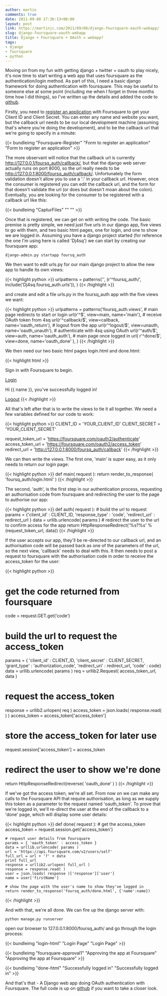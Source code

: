 ```yaml
---
author: martin
comments: true
date: 2011-09-08 17:36:13+00:00
layout: post
link: https://martinjc.com/2011/09/08/django-foursquare-oauth-webapp/
slug: django-foursquare-oauth-webapp
title: Django + Foursquare + OAuth = webapp?
tags:
- django
- foursquare
- python
---
```


Moving on from my fun with getting django + twitter + oauth to play nicely, it's now time to start writing a web app that uses foursquare as the authentication/login method. As part of this, I need a basic django framework for doing authentication with foursquare. This may be useful to someone else at some point (including me when I forget in three months time how I did things), so I've written up the details and added the code to [github](https://github.com/martinjc/DjangoFoursq).

Firstly, you need to [register an application](https://foursquare.com/oauth/) with Foursquare to get your Client ID and Client Secret. You can enter any name and website you want, but the callback url needs to be our local development machine (assuming that's where you're doing the development), and to be the callback url that we're going to specify in a minute:


{{< bundleimg "Foursquare-Register" "Form to register an application" "Form to register an application" >}}

The more observant will notice that the callback url is currently http://127.0.0.1/foursq_auth/callback/, but that the django web server actually runs on port 8000, so the url really needs to be http://127.0.0.1:8000/foursq_auth/callback/. Unfortunately the form validation doesn't allow you to use a ':' in your callback url. However, once the consumer is registered you can edit the callback url, and the form for that doesn't validate the url (or does but doesn't moan about the colon). Eventually, you are looking for the consumer to be registered with a callback url like this:

{{< bundleimg "CapturFiles" "" "" >}}

Once that is registered, we can get on with writing the code. The basic premise is pretty simple, we need just five urls in our django app, five views to go with them, and two basic html pages, one for login, and one to show we are logged in. Assuming you have a django project started (for reference the one I'm using here is called 'Dj4sq') we can start by creating our foursquare app:


    django-admin.py startapp foursq_auth


We then want to edit urls.py for our main django project to allow the new app to handle its own views:

{{< highlight python >}}
urlpatterns = patterns('',
    (r'^foursq_auth/', include('Dj4sq.foursq_auth.urls')),
)
{{< /highlight >}}

and create and edit a file urls.py in the foursq_auth app with the five views we want:

{{< highlight python >}}
urlpatterns = patterns('foursq_auth.views',
    # main page redirects to start or login
    url(r'^$', view=main, name='main'),
    # receive OAuth token from 4sq
    url(r'^callback/$', view=callback, name='oauth_return'),
    # logout from the app
    url(r'^logout/$', view=unauth, name='oauth_unauth'),
    # authenticate with 4sq using OAuth
    url(r'^auth/$', view=auth, name='oauth_auth'),
    # main page once logged in
    url( r'^done/$', view=done, name='oauth_done' ),
)
{{< /highlight >}}

We then need our two basic html pages login.html and done.html:

{{< highlight html >}}
<html>
    <head>
        <title>Foursquare OAuth Example</title>
    </head>
    <body>
    <div id="login">
        <p>Sign in with Foursquare to begin.</p>
        <p><a href="auth/">Login</a></p>
    </div>
    </body>
</html>
<html>
    <head>
        <title>Foursquare OAuth Example</title>
    </head>
    <body>
        <p>Hi {{ name }}, you've successfully logged in! </p>
	<a href="../logout/">Logout</a>
    </body>
</html>
{{< /highlight >}}

All that's left after that is to write the views to tie it all together. We need a few variables defined for our code to work:

{{< highlight python >}}
CLIENT_ID = 'YOUR_CLIENT_ID'
CLIENT_SECRET = 'YOUR_CLIENT_SECRET'

request_token_url = 'https://foursquare.com/oauth2/authenticate'
access_token_url = 'https://foursquare.com/oauth2/access_token'
redirect_url = 'http://127.0.0.1:8000/foursq_auth/callback'
{{< /highlight >}}

We can then write the views. The first one, 'main' is super easy, as it only needs to return our login page:

{{< highlight python >}}
def main( request ):
    return render_to_response( 'foursq_auth/login.html' )
{{< /highlight >}}

The second, 'auth', is the first step in our authentication process, requesting an authorisation code from foursquare and redirecting the user to the page to authorise our app:

{{< highlight python >}}
def auth( request ):
    # build the url to request
    params = {'client_id' : CLIENT_ID,
            'response_type' : 'code',
            'redirect_uri' : redirect_url }
    data = urllib.urlencode( params )
    # redirect the user to the url to confirm access for the app
    return HttpResponseRedirect('%s?%s' % (request_token_url, data))
{{< /highlight >}}

If the user accepts our app, they'll be re-directed to our callback url, and an authorisation code will be passed back as one of the parameters of the url, so the next view, 'callback' needs to deal with this. It then needs to post a request to foursquare with the authorisation code in order to receive the access_token for the user:

{{< highlight python >}}
# get the code returned from foursquare
code = request.GET.get('code')

# build the url to request the access_token
params = { 'client_id' : CLIENT_ID,
           'client_secret' : CLIENT_SECRET,
           'grant_type' : 'authorization_code',
           'redirect_uri' : redirect_url,
           'code' : code}
data = urllib.urlencode( params )
req = urllib2.Request( access_token_url, data )

# request the access_token
response = urllib2.urlopen( req )
access_token = json.loads( response.read( ) )
access_token = access_token['access_token']

# store the access_token for later use
request.session['access_token'] = access_token

# redirect the user to show we're done
return HttpResponseRedirect(reverse( 'oauth_done' ) )
{{< /highlight >}}

If we've got the access token, we're all set. From now on we can make any calls to the Foursquare API that require authorisation, as long as we supply this token as a parameter to the request named 'oauth_token'. To prove that we're logged in, we'll re-direct the user at the end of the callback to a 'done' page, which will display some user details:

{{< highlight python >}}
def done( request ):
    # get the access_token
    access_token = request.session.get('access_token')

    # request user details from foursquare
    params = { 'oauth_token' : access_token }
    data = urllib.urlencode( params )
    url = 'https://api.foursquare.com/v2/users/self'
    full_url = url + '?' + data
    print full_url
    response = urllib2.urlopen( full_url )
    response = response.read( )
    user = json.loads( response )['response']['user']
    name = user['firstName']

    # show the page with the user's name to show they've logged in
    return render_to_response('foursq_auth/done.html', {'name':name})
{{< /highlight >}}

And with that, we're all done. We can fire up the django server with:


    python manage.py runserver


open our browser to 127.0.0.1:8000/foursq_auth/ and go through the login process:

{{< bundleimg "login-html" "Login Page" "Login Page" >}}

{{< bundleimg "foursquare-approval1" "Approving the app at Foursquare" "Approving the app at Foursquare" >}}

{{< bundleimg "done-html" "Successfully logged in" "Successfully logged in" >}}

And that's that - A Django web app doing OAuth authentication with Foursquare. The full code is up on [github](https://github.com/martinjc/DjangoFoursq) if you want to take a closer look.
